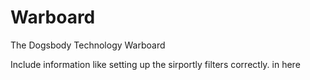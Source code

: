 # Warboard
The Dogsbody Technology Warboard

Include information like setting up the sirportly filters correctly. in here

